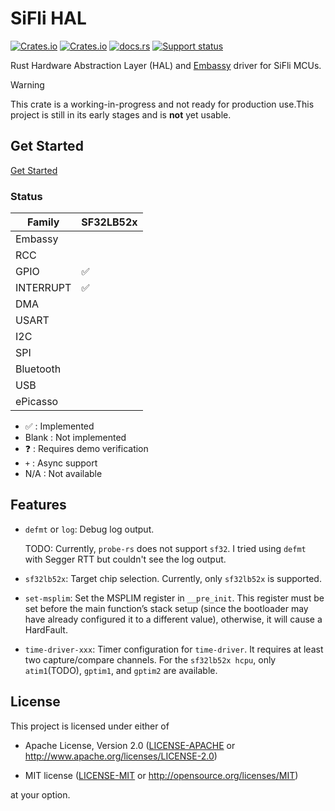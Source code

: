 # SiFli HAL

[![Crates.io][badge-license]][crates]
[![Crates.io][badge-version]][crates]
[![docs.rs][badge-docsrs]][docsrs]
[![Support status][badge-support-status]][githubrepo]

[badge-license]: https://img.shields.io/crates/l/sifli-hal?style=for-the-badge
[badge-version]: https://img.shields.io/crates/v/sifli-hal?style=for-the-badge
[badge-docsrs]: https://img.shields.io/docsrs/sifli-hal?style=for-the-badge
[badge-support-status]: https://img.shields.io/badge/Support_status-Community-yellow?style=for-the-badge
[crates]: https://crates.io/crates/sifli-hal
[docsrs]: https://docs.rs/sifli-hal
[githubrepo]: https://github.com/OpenSiFli/sifli-hal

Rust Hardware Abstraction Layer (HAL) and [Embassy](https://github.com/embassy-rs/embassy) driver for SiFli MCUs.

> [!WARNING]
> 
> This crate is a working-in-progress and not ready for production use.This project is still in its early stages and is **not** yet usable.

## Get Started

[Get Started](../README.md#get-started)

### Status

| Family    | SF32LB52x |
| --------- | --------- |
| Embassy   |           |
| RCC       |           |
| GPIO      | ✅         |
| INTERRUPT | ✅         |
| DMA       |           |
| USART     |           |
| I2C       |           |
| SPI       |           |
| Bluetooth |           |
| USB       |           |
| ePicasso  |           |

- ✅ : Implemented
- Blank : Not implemented
- ❓ : Requires demo verification
- `+` : Async support
- N/A : Not available

## Features

- `defmt` or `log`: Debug log output.

  TODO: Currently, `probe-rs` does not support `sf32`. I tried using `defmt` with Segger RTT but couldn't see the log output.

- `sf32lb52x`: Target chip selection. Currently, only `sf32lb52x` is supported.

- `set-msplim`: Set the MSPLIM register in `__pre_init`. This register must be set before the main function’s stack setup (since the bootloader may have already configured it to a different value), otherwise, it will cause a HardFault.

- `time-driver-xxx`: Timer configuration for `time-driver`. It requires at least two capture/compare channels. For the `sf32lb52x hcpu`, only `atim1`(TODO), `gptim1`, and `gptim2` are available.

## License

This project is licensed under either of

- Apache License, Version 2.0 ([LICENSE-APACHE](../LICENSE-APACHE) or <http://www.apache.org/licenses/LICENSE-2.0>)

- MIT license ([LICENSE-MIT](../LICENSE-MIT) or <http://opensource.org/licenses/MIT>)

at your option.
